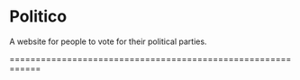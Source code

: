 # Politico
A website for people to vote for their political parties.

============================================================
			